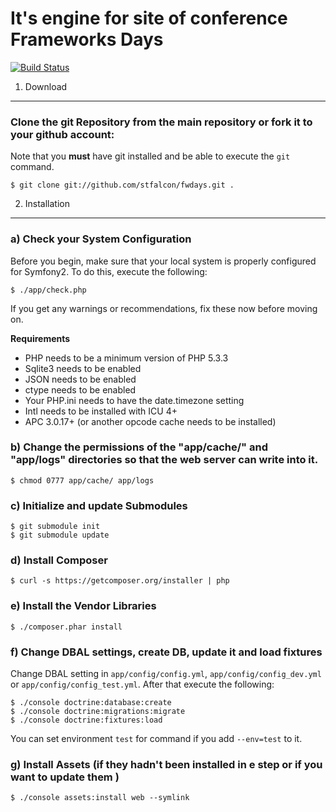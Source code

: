 It's engine for site of conference Frameworks Days
========================================

[![Build Status](https://secure.travis-ci.org/stfalcon/fwdays.png?branch=master)](https://travis-ci.org/stfalcon/fwdays)

1) Download
--------------------------------

### Clone the git Repository from the main repository or fork it to your github account:

Note that you **must** have git installed and be able to execute the `git`
command.

	$ git clone git://github.com/stfalcon/fwdays.git .

2) Installation
---------------

### a) Check your System Configuration

Before you begin, make sure that your local system is properly configured
for Symfony2. To do this, execute the following:

	$ ./app/check.php

If you get any warnings or recommendations, fix these now before moving on.

**Requirements**

* PHP needs to be a minimum version of PHP 5.3.3
* Sqlite3 needs to be enabled
* JSON needs to be enabled
* ctype needs to be enabled
* Your PHP.ini needs to have the date.timezone setting
* Intl needs to be installed with ICU 4+
* APC 3.0.17+ (or another opcode cache needs to be installed)


### b) Change the permissions of the "app/cache/" and "app/logs" directories so that the web server can write into it.

	$ chmod 0777 app/cache/ app/logs

### c) Initialize and update Submodules

	$ git submodule init
	$ git submodule update

### d) Install Composer

	$ curl -s https://getcomposer.org/installer | php

### e) Install the Vendor Libraries

    $ ./composer.phar install

### f) Change DBAL settings, create DB, update it and load fixtures

Change DBAL setting in `app/config/config.yml`, `app/config/config_dev.yml` or
`app/config/config_test.yml`. After that execute the following:

    $ ./console doctrine:database:create
    $ ./console doctrine:migrations:migrate
    $ ./console doctrine:fixtures:load

You can set environment `test` for command if you add `--env=test` to it.

### g) Install Assets (if they hadn't been installed in **e** step or if you want to update them )

    $ ./console assets:install web --symlink
